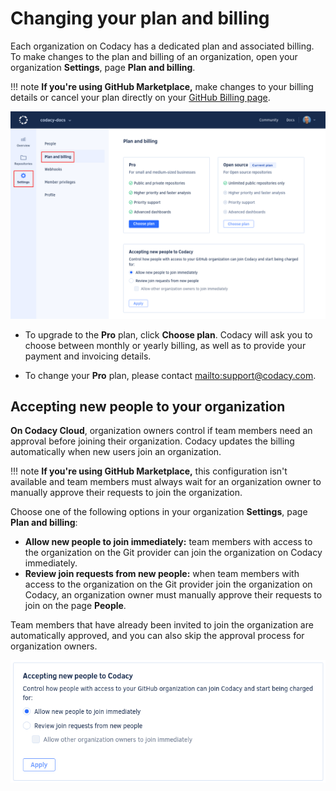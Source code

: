# Changing your plan and billing

Each organization on Codacy has a dedicated plan and associated billing. To make changes to the plan and billing of an organization, open your organization **Settings**, page **Plan and billing**.

<!--start-github-marketplace-->
!!! note
    **If you're using GitHub Marketplace,** make changes to your billing details or cancel your plan directly on your [GitHub Billing page](https://github.com/settings/billing).
<!--end-github-marketplace-->

![Plan and billing for a Codacy organization](images/organization-plan-billing.png)

-   To upgrade to the **Pro** plan, click **Choose plan**. Codacy will ask you to choose between monthly or yearly billing, as well as to provide your payment and invoicing details.

-   To change your **Pro** plan, please contact <mailto:support@codacy.com>.

## Accepting new people to your organization

**On Codacy Cloud**, organization owners control if team members need an approval before joining their organization. Codacy updates the billing automatically when new users join an organization.

!!! note
    **If you're using GitHub Marketplace,** this configuration isn't available and team members must always wait for an organization owner to manually approve their requests to join the organization.

Choose one of the following options in your organization **Settings**, page **Plan and billing**:

-   **Allow new people to join immediately:** team members with access to the organization on the Git provider can join the organization on Codacy immediately.
-   **Review join requests from new people:** when team members with access to the organization on the Git provider join the organization on Codacy, an organization owner must manually approve their requests to join on the page **People**.

Team members that have already been invited to join the organization are automatically approved, and you can also skip the approval process for organization owners.

![Accepting new people to the organization](images/organization-plan-billing-people-accept.png)
